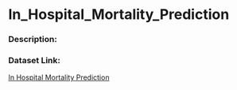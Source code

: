 # In_Hospital_Mortality_Prediction

<h3>Description:</h3>


<h3>Dataset Link:</h3>
<a href="https://www.kaggle.com/datasets/saurabhshahane/in-hospital-mortality-prediction" target="_blank">In Hospital Mortality Prediction</a>

